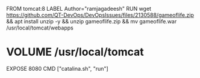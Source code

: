 FROM tomcat:8
LABEL Author="ramjagadeesh"
RUN wget https://github.com/QT-DevOps/DevOpsIssues/files/2130588/gameoflife.zip && apt install unzip -y && unzip gameoflife.zip && mv gameoflife.war /usr/local/tomcat/webapps
# VOLUME /usr/local/tomcat
EXPOSE 8080
CMD ["catalina.sh", "run"]